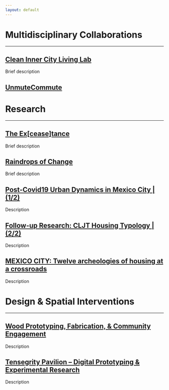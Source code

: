 ```yaml
---
layout: default
---
```


# **Multidisciplinary Collaborations**
---

## [Clean Inner City Living Lab](page-1.md)

Brief description

## [UnmuteCommute](page6.md)



# **Research** 
---
## [The Ex[cease]tance](page2.md)

Brief description

## [Raindrops of Change](page3.md)

Brief description

## [Post-Covid19 Urban Dynamics in Mexico City | (1/2)](page4.md)

Description

## [Follow-up Research: CLJT Housing Typology | (2/2)](page5.md)

Description

## [MEXICO CITY: Twelve archeologies of housing at a crossroads](page7.md)

Description



# **Design & Spatial Interventions** 
---

## [Wood Prototyping, Fabrication, & Community Engagement](page8.md)

Description

## [Tensegrity Pavilion – Digital Prototyping & Experimental Research](page9.d)

Description
